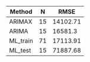 | Method   | N  | RMSE     |
|----------|----|----------|
| ARIMAX   | 15 | 14102.71 |
| ARIMA    | 15 | 16581.3  |
| ML_train | 71 | 17113.91 |
| ML_test  | 15 | 71887.68 |
